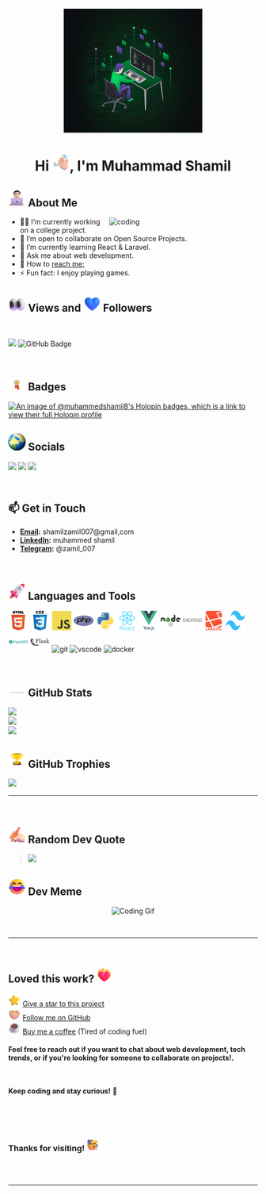 <p align="center"><img src="./assets/webdeveloper.jpg" height="250"></p>
<h1 align="center">Hi <img src="./assets/Waving%20Hand%20Light%20Skin%20Tone.png" alt="Waving Hand Light Skin Tone" width="35" />, I'm Muhammad Shamil</h1>

## <img src="./assets/Man%20Technologist%20Light%20Skin%20Tone.png" width="35"/> About Me

<img alt="coding" align="right" width="300" src="./assets/coding.gif"/>

- 👨‍💻 I’m currently working on a college project.
- 🤝 I’m open to collaborate on Open Source Projects.
- 🌱 I’m currently learning React & Laravel.
- 💬 Ask me about web development.
- 📧 How to [reach me: ](mailto:shamilzamil007@gmail.com)
- ⚡ Fun fact: I enjoy playing games.

## <img src="./assets/Eyes.png" width="35"/> Views and <img src="./assets/Blue%20Heart.png" width="35"/> Followers
<br />
<p>
    <img src="https://komarev.com/ghpvc/?username=muhammedshamil8">
  <img src="https://img.shields.io/github/followers/muhammedshamil8?label=Followers&style=social" alt="GitHub Badge">
</p>

<br />

## <img src="./assets/badge.gif" width="35"/> Badges

[![An image of @muhammedshamil8's Holopin badges, which is a link to view their full Holopin profile](https://holopin.me/muhammedshamil8)](https://holopin.io/@muhammedshamil8)

## <img src="./assets/spinning-globe-animated.gif" width="35"/> Socials

<p >
  <a href="https://twitter.com/" target="_blank"><img src="https://img.icons8.com/fluent/48/000000/twitter.png"/></a>
  <a href="https://www.linkedin.com/in/muhammed-shamil-65878227a/" target="_blank"><img src="https://img.icons8.com/fluency/1x/linkedin.png"/></a>
  <a href="https://www.instagram.com/" target="_blank"><img src="https://img.icons8.com/fluent/48/000000/instagram-new.png"/></a>
</p>

<br>

## 📫 Get in Touch

- **[Email](mailto:shamilzamil007@gmail.com):** shamilzamil007@gmail,com
- **[LinkedIn](https://www.linkedin.com/in/muhammed-shamil-65878227a/):** muhammed shamil
- **[Telegram](https://t.me/zamil_007):** @zamil_007

<br>

## <img src="./assets/Rocket.png" width="35"/> Languages and Tools

<p > 
  <img src="https://raw.githubusercontent.com/devicons/devicon/master/icons/html5/html5-original-wordmark.svg" alt="html5" width="40" height="40"/>
  <img src="https://raw.githubusercontent.com/devicons/devicon/master/icons/css3/css3-original-wordmark.svg" alt="css3" width="40" height="40"/>
  <img src="https://raw.githubusercontent.com/devicons/devicon/master/icons/javascript/javascript-original.svg" alt="javascript" width="40" height="40"/>
  <img src="https://raw.githubusercontent.com/devicons/devicon/master/icons/php/php-original.svg" alt="php" width="40" height="40"/>
  <img src="https://raw.githubusercontent.com/devicons/devicon/master/icons/python/python-original.svg" alt="python" width="40" height="40"/>
  <img src="https://raw.githubusercontent.com/devicons/devicon/master/icons/react/react-original-wordmark.svg" alt="react" width="40" height="40"/>
  <img src="https://raw.githubusercontent.com/devicons/devicon/master/icons/vuejs/vuejs-original-wordmark.svg" alt="vuejs" width="40" height="40"/>
  <img src="https://raw.githubusercontent.com/devicons/devicon/master/icons/nodejs/nodejs-original-wordmark.svg" alt="nodejs" width="40" height="40"/>
  <img src="https://raw.githubusercontent.com/devicons/devicon/master/icons/express/express-original-wordmark.svg" alt="express" width="40" height="40"/>
  <img src="https://raw.githubusercontent.com/devicons/devicon/master/icons/laravel/laravel-plain-wordmark.svg" alt="laravel" width="40" height="40"/>
  <img src="./assets/Tailwind_CSS.png" alt="tailwindcss" width="40" height="40"/>
  <img src="https://raw.githubusercontent.com/devicons/devicon/master/icons/fastapi/fastapi-original-wordmark.svg" alt="fastapi" width="40" height="40"/>
  <img src="https://raw.githubusercontent.com/devicons/devicon/master/icons/flask/flask-original-wordmark.svg" alt="flask" width="40" height="40"/>
  <img src="https://www.vectorlogo.zone/logos/git-scm/git-scm-icon.svg" alt="git" width="40" height="40"/>
  <img src="https://img.icons8.com/color/48/000000/visual-studio-code-2019.png" alt="vscode" width="40" height="40"/>
  <img src="https://www.vectorlogo.zone/logos/docker/docker-icon.svg" alt="docker" width="40" height="40"/>
  <!-- Add more icons for your tools -->
</p>


<br>

## <img src="./assets/graph-animation.gif" width="35"/> GitHub Stats

<p >
  <img src="https://github-readme-stats-sigma-five.vercel.app/api?username=muhammedshamil8&theme=dark&hide_border=true&include_all_commits=false&count_private=true"><br/>
  <img src="https://github-readme-streak-stats.herokuapp.com/?user=muhammedshamil8&theme=dark&hide_border=true"><br/>
  <img src="https://github-readme-stats-sigma-five.vercel.app/api/top-langs/?username=muhammedshamil8&theme=dark&hide_border=true&include_all_commits=false&count_private=true&layout=compact">
</p>

## <img src="./assets/trophies.gif" width="35"/> GitHub Trophies

<p >
  <img src="https://github-profile-trophy.vercel.app/?username=muhammedshamil8&theme=dark_dimmed&no-frame=false&no-bg=true&margin-w=4">
</p>

---

<br>

## <img src="./assets/Writing%20Hand%20Light%20Skin%20Tone.png" width="35"/> Random Dev Quote

>![](https://quotes-github-readme.vercel.app/api?type=horizontal&theme=dark)

## <img src="./assets/Face%20with%20Tears%20of%20Joy.png" width="35"/>  Dev Meme

<p align="center"><img src="https://media.giphy.com/media/USV0ym3bVWQJJmNu3N/giphy.gif" alt="Coding Gif"/></p>

<br />

---

<br>

## Loved this work? <img src="./assets/Heart%20on%20Fire.png" width="30">

  <img src="assets/Star.png" width="25"/> [Give a star to this project](https://github.com/muhammedshamil8/muhammedshamil8) <br/>
  <img src="assets/Folded%20Hands%20Light%20Skin%20Tone.png" width="25"/> [Follow me on GitHub](https://github.com/muhammedshamil8)<br/>
  <img src="assets/Hot%20Beverage.png" width="25"/> [Buy me a coffee](https://www.buymeacoffee.com/shamilzamil007) (Tired of coding fuel)

#### Feel free to reach out if you want to chat about web development, tech trends, or if you're looking for someone to collaborate on projects!.  

<br>

**Keep coding and stay curious!** 🚀

<br><br><br>

### Thanks for visiting! <img src="./assets/Partying%20Face.png" width="25">

<br><br>

---

